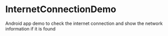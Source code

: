# InternetConnectionDemo
Android app demo to check the internet connection and show the network information if it is found
